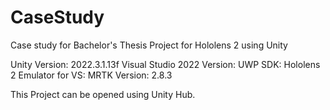 # CaseStudy
Case study for Bachelor's Thesis
Project for Hololens 2 using Unity

Unity Version: 2022.3.1.13f
Visual Studio 2022 Version:
UWP SDK:
Hololens 2 Emulator for VS:
MRTK Version: 2.8.3

This Project can be opened using Unity Hub.
